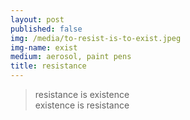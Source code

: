 ```yaml
---
layout: post
published: false
img: /media/to-resist-is-to-exist.jpeg
img-name: exist
medium: aerosol, paint pens
title: resistance
---
```



> resistance is existence  
> existence is resistance

